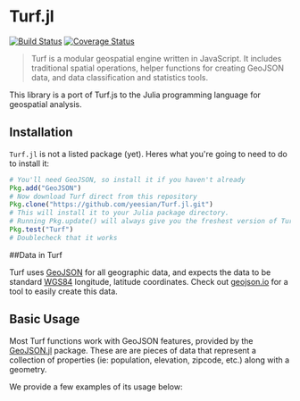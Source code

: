 # Turf.jl

[![Build Status](https://travis-ci.org/yeesian/Turf.jl.svg)](https://travis-ci.org/yeesian/Turf.jl.svg)
[![Coverage Status](https://coveralls.io/repos/yeesian/Turf.jl/badge.svg)](https://coveralls.io/r/yeesian/Turf.jl)

> Turf is a modular geospatial engine written in JavaScript. It includes traditional spatial operations, helper functions for creating GeoJSON data, and data classification and statistics tools.

This library is a port of Turf.js to the Julia programming language for geospatial analysis.

## Installation

`Turf.jl` is not a listed package (yet). Heres what you're going to need to do to install it:

```julia
# You'll need GeoJSON, so install it if you haven't already
Pkg.add("GeoJSON")
# Now download Turf direct from this repository
Pkg.clone("https://github.com/yeesian/Turf.jl.git")
# This will install it to your Julia package directory.
# Running Pkg.update() will always give you the freshest version of Turf
Pkg.test("Turf")
# Doublecheck that it works
```

##Data in Turf

Turf uses [GeoJSON](http://geojson.org/) for all geographic data, and expects the data to be standard [WGS84](http://en.wikipedia.org/wiki/World_Geodetic_System) longitude, latitude coordinates. Check out [geojson.io](http://geojson.io/#id=gist:anonymous/844f013aae8354eb889c&map=12/38.8955/-77.0135) for a tool to easily create this data.

## Basic Usage
Most Turf functions work with GeoJSON features, provided by the [GeoJSON.jl](https://github.com/JuliaGeo/GeoJSON.jl) package. These are are pieces of data that represent a collection of properties (ie: population, elevation, zipcode, etc.) along with a geometry.

We provide a few examples of its usage below: